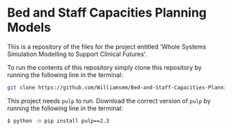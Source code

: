 # Bed and Staff Capacities Planning Models
This is a repository of the files for the project entitled 'Whole Systems Simulation Modelling to Support Clinical Futures'.

To run the contents of this repository simply clone this repository by running the following line in the terminal:

```bash
git clone https://github.com/Williamsem/Bed-and-Staff-Capacities-Planning-Models.git
```

This project needs `pulp` to run. Download the correct version of `pulp` by running the following line in the terminal:

```bash
$ python -m pip install pulp==2.3
```
